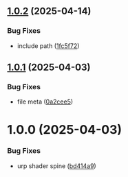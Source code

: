 ## [1.0.2](https://github.com/KhanhTQ-hub/com.plugins.spine-unity-urp-shaders/compare/v1.0.1...v1.0.2) (2025-04-14)


### Bug Fixes

* include path ([1fc5f72](https://github.com/KhanhTQ-hub/com.plugins.spine-unity-urp-shaders/commit/1fc5f72097d1048775bb13a03e3fb6ea943b7bba))

## [1.0.1](https://github.com/KhanhTQ-hub/com.plugins.spine-unity-urp-shaders/compare/v1.0.0...v1.0.1) (2025-04-03)


### Bug Fixes

* file meta ([0a2cee5](https://github.com/KhanhTQ-hub/com.plugins.spine-unity-urp-shaders/commit/0a2cee5e94c0e21c85d1a47ec6f2deda63cb0629))

# 1.0.0 (2025-04-03)


### Bug Fixes

* urp shader spine ([bd414a9](https://github.com/KhanhTQ-hub/com.plugins.spine-unity-urp-shaders/commit/bd414a92bd488b84a2b767ef9403bef669309644))
